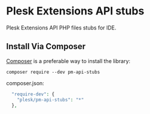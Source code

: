 Plesk Extensions API stubs
==========================

Plesk Extensions API PHP files stubs for IDE.

Install Via Composer
--------------------

[Composer](https://getcomposer.org/) is a preferable way to install the library:

`composer require --dev pm-api-stubs`

composer.json:
```php
  "require-dev": {
    "plesk/pm-api-stubs": "*"
  },
```